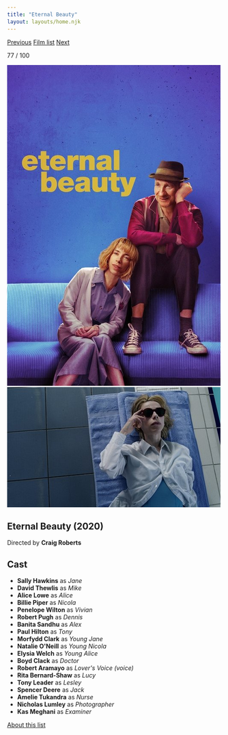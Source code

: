 ```yaml
---
title: "Eternal Beauty"
layout: layouts/home.njk
---
```


<nav class="films">
  <a class="prev" href="../schemers">Previous</a>
  <a href="../">Film list</a>
  <a class="next" href="../limbo">Next</a>
</nav>

<p>77 / 100</p>

<article class="film">
  <img class="poster" src="../films/posters/eternal-beauty.jpg" alt="">
  <img class="backdrop" src="../films/backdrops/eternal-beauty.jpg" alt="">

  <h1>Eternal Beauty (2020)</h1>

  <p class="director">
    Directed by <strong>Craig Roberts</strong>
  </p>


  <h2>
    Cast
  </h2>
  <ul>
    <li><strong>Sally Hawkins</strong> as <em>Jane</em></li>
<li><strong>David Thewlis</strong> as <em>Mike</em></li>
<li><strong>Alice Lowe</strong> as <em>Alice</em></li>
<li><strong>Billie Piper</strong> as <em>Nicola</em></li>
<li><strong>Penelope Wilton</strong> as <em>Vivian</em></li>
<li><strong>Robert Pugh</strong> as <em>Dennis</em></li>
<li><strong>Banita Sandhu</strong> as <em>Alex</em></li>
<li><strong>Paul Hilton</strong> as <em>Tony</em></li>
<li><strong>Morfydd Clark</strong> as <em>Young Jane</em></li>
<li><strong>Natalie O'Neill</strong> as <em>Young Nicola</em></li>
<li><strong>Elysia Welch</strong> as <em>Young Alice</em></li>
<li><strong>Boyd Clack</strong> as <em>Doctor</em></li>
<li><strong>Robert Aramayo</strong> as <em>Lover's Voice (voice)</em></li>
<li><strong>Rita Bernard-Shaw</strong> as <em>Lucy</em></li>
<li><strong>Tony Leader</strong> as <em>Lesley</em></li>
<li><strong>Spencer Deere</strong> as <em>Jack</em></li>
<li><strong>Amelie Tukandra</strong> as <em>Nurse</em></li>
<li><strong>Nicholas Lumley</strong> as <em>Photographer</em></li>
<li><strong>Kas Meghani</strong> as <em>Examiner</em></li>
  </ul>
</article>
<footer>
  <a href="../about">About this list</a>
</footer>
